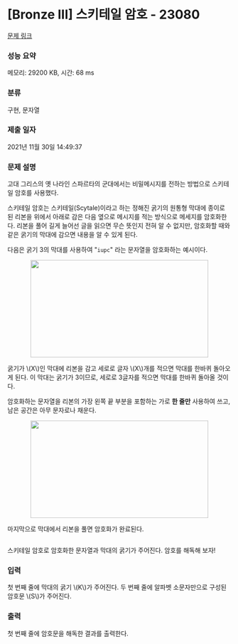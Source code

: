 # [Bronze III] 스키테일 암호 - 23080 

[문제 링크](https://www.acmicpc.net/problem/23080) 

### 성능 요약

메모리: 29200 KB, 시간: 68 ms

### 분류

구현, 문자열

### 제출 일자

2021년 11월 30일 14:49:37

### 문제 설명

<p>고대 그리스의 옛 나라인 스파르타의 군대에서는 비밀메시지를 전하는 방법으로 스키테일 암호를 사용했다.</p>

<p>스키테일 암호는 스키테일(Scytale)이라고 하는 정해진 굵기의 원통형 막대에 종이로 된 리본을 위에서 아래로 감은 다음 옆으로 메시지를 적는 방식으로 메세지를 암호화한다. 리본을 풀어 길게 늘어선 글을 읽으면 무슨 뜻인지 전혀 알 수 없지만, 암호화할 때와 같은 굵기의 막대에 감으면 내용을 알 수 있게 된다.</p>

<p>다음은 굵기 3의 막대를 사용하여 "<code>iupc</code>" 라는 문자열을 암호화하는 예시이다.</p>

<p style="text-align: center;"><img alt="" src="" style="height: 219px; width: 400px;"></p>

<p>굵기가 \(X\)인 막대에 리본을 감고 세로로 글자 \(X\)개를 적으면 막대를 한바퀴 돌아오게 된다. 이 막대는 굵기가 3이므로, 세로로 3글자를 적으면 막대를 한바퀴 돌아올 것이다.</p>

<p>암호화하는 문자열을 리본의 가장 왼쪽 끝 부분을 포함하는 가로 <strong>한 줄만</strong> 사용하여 쓰고, 남은 공간은 아무 문자로나 채운다.</p>

<p style="text-align: center;"><img alt="" src="" style="height: 219px; width: 400px;"></p>

<p>마지막으로 막대에서 리본을 풀면 암호화가 완료된다.</p>

<p style="text-align: center;"><img alt="" src=""></p>

<p>스키테일 암호로 암호화한 문자열과 막대의 굵기가 주어진다. 암호를 해독해 보자!</p>

### 입력 

 <p>첫 번째 줄에 막대의 굵기 \(K\)가 주어진다. 두 번째 줄에 알파벳 소문자만으로 구성된 암호문 \(S\)가 주어진다.</p>

### 출력 

 <p>첫 번째 줄에 암호문을 해독한 결과를 출력한다.</p>

